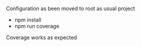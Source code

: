 Configuration as been moved to root as usual project

* npm install
* npm run coverage

Coverage works as expected